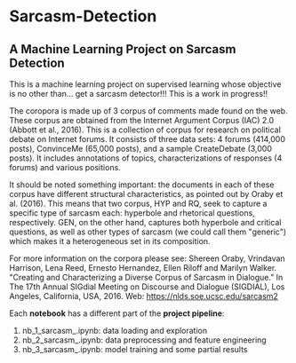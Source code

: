 # Sarcasm-Detection
## A Machine Learning Project on Sarcasm Detection


This is a machine learning project on supervised learning whose objective is no other than... get a sarcasm detector!!!
This is a work in progress!!

The coropora is made up of 3 corpus of comments made found on the web. These corpus are obtained from the Internet Argument Corpus (IAC) 2.0 (Abbott et al., 2016). This is a collection of corpus for research on political debate on Internet forums. It consists of three data sets: 4 forums (414,000 posts), ConvinceMe (65,000 posts), and a sample CreateDebate (3,000 posts). It includes annotations of topics, characterizations of responses (4 forums) and various positions.

It should be noted something important: the documents in each of these corpus have different structural characteristics, as pointed out by Oraby et al. (2016). This means that two corpus, HYP and RQ, seek to capture a specific type of sarcasm each: hyperbole and rhetorical questions, respectively. GEN, on the other hand, captures both hyperbole and critical questions, as well as other types of sarcasm (we could call them "generic") which makes it a heterogeneous set in its composition.

For more information on the corpora please see: Shereen Oraby, Vrindavan Harrison, Lena Reed, Ernesto Hernandez, Ellen Riloff and Marilyn Walker. "Creating and Characterizing a Diverse Corpus of Sarcasm in Dialogue." In The 17th Annual SIGdial Meeting on Discourse and Dialogue (SIGDIAL), Los Angeles, California, USA, 2016. Web: https://nlds.soe.ucsc.edu/sarcasm2


Each **notebook** has a different part of the **project pipeline**:
 1. nb_1_sarcasm_.ipynb: data loading and exploration
 2. nb_2_sarcasm_.ipynb: data preprocessing and feature engineering
 3. nb_3_sarcasm_.ipynb: model training and some partial results
